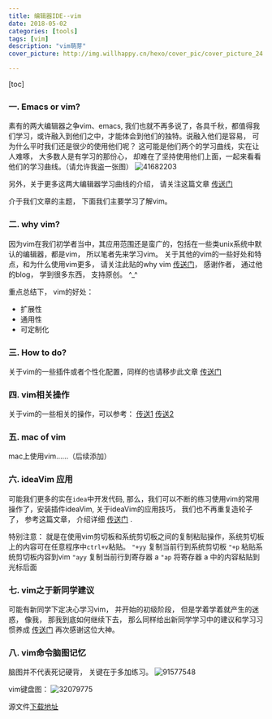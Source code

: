 ```yaml
---
title: 编辑器IDE--vim
date: 2018-05-02
categories: [tools]
tags: [vim]
description: "vim萌芽"
cover_picture: http://img.willhappy.cn/hexo/cover_pic/cover_picture_24.jpg

---
```


[toc]

### 一. Emacs or vim?
素有的两大编辑器之争vim、emacs, 我们也就不再多说了，各具千秋，都值得我们学习，或许融入到他们之中，才能体会到他们的独特。说融入他们是容易， 可为什么平时我们还是很少的使用他们呢？ 这可能是他们两个的学习曲线，实在让人难啄， 大多数人是有学习的那份心， 却难在了坚持使用他们上面，一起来看看他们的学习曲线。（请允许我盗一张图）
![41682203][1]

另外，关于更多这两大编辑器学习曲线的介绍， 请关注这篇文章 [传送门][2]

介于我们文章的主题， 下面我们主要学习了解vim。

### 二. why vim?
因为vim在我们初学者当中，其应用范围还是蛮广的，包括在一些类unix系统中默认的编辑器，都是vim， 所以笔者先来学习vim。 关于其他的vim的一些好处和特点，和为什么使用vim更多， 请关注此贴的why vim [传送门][3]， 感谢作者， 通过他的blog， 学到很多东西， 支持原创。 ^_^

重点总结下， vim的好处：

 - 扩展性
 - 通用性
 - 可定制化

### 三. How to do?
关于vim的一些插件或者个性化配置，同样的也请移步此文章 [传送门][3]

### 四. vim相关操作
关于vim的一些相关的操作，可以参考：
[传送1][8]
[传送2][9]

### 五. mac of vim
mac上使用vim……（后续添加）

### 六. ideaVim 应用
可能我们更多的实在`idea`中开发代码, 那么，我们可以不断的练习使用vim的常用操作了，安装插件ideaVim, 关于ideaVim的应用技巧， 我们也不再重复造轮子了， 参考这篇文章， 介绍详细 [传送门][7] .

特别注意： 就是在使用vim剪切板和系统剪切板之间的复制粘贴操作，系统剪切板上的内容可在任意程序中`ctrl+v`粘贴。
`"+yy`  复制当前行到系统剪切板
`"+p`   粘贴系统剪切板内容到vim
`"ayy`  复制当前行到寄存器 a
`"ap`   将寄存器 a 中的内容粘贴到光标后面

### 七. vim之于新同学建议
可能有新同学下定决心学习vim， 并开始的初级阶段， 但是学着学着就产生的迷惑， 像我， 那我到底如何继续下去， 那么同样给出新同学学习中的建议和学习习惯养成  [传送门][4] 再次感谢这位大神。

### 八. vim命令脑图记忆
脑图并不代表死记硬背， 关键在于多加练习。
![91577548][5]

vim键盘图：
![32079775][10]

源文件[下载地址][6]
  
  [1]: http://img.willhappy.cn/18-5-2/41682203.jpg
  [2]: http://blog.jobbole.com/87872/
  [3]: https://zilongshanren.com/blog/2014-06-19-make-your-vim-weapon.html
  [4]: https://zilongshanren.com/blog/2014-06-07-make-your-own-vim-supert-weapon.html
  [5]: http://img.willhappy.cn/18-5-2/91577548.jpg
  [6]: http://img.willhappy.cn/xmind/18-5-2/VIM-Key.xmind
  [7]: http://kidneyball.iteye.com/blog/1828427
  [8]: https://github.com/ruanyf/articles/blob/master/dev/vim/operation.md
  [9]: https://blog.csdn.net/flexman09/article/details/51802005
  [10]: http://img.willhappy.cn/18-5-2/32079775.jpg

